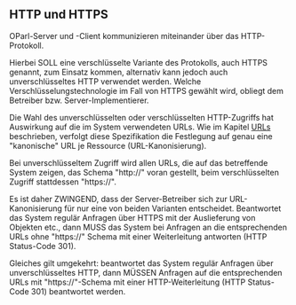 HTTP und HTTPS
--------------

OParl-Server und -Client kommunizieren miteinander über das HTTP-Protokoll.

Hierbei SOLL eine verschlüsselte Variante des Protokolls, auch HTTPS 
genannt, zum Einsatz kommen, alternativ kann jedoch auch unverschlüsseltes
HTTP verwendet werden. Welche Verschlüsselungstechnologie im Fall von
HTTPS gewählt wird, obliegt dem Betreiber bzw. Server-Implementierer.

Die Wahl des unverschlüsselten oder verschlüsselten HTTP-Zugriffs hat
Auswirkung auf die im System verwendeten URLs. Wie im Kapitel [URLs](#urls)
beschrieben, verfolgt diese Spezifikation die Festlegung auf genau eine 
"kanonische" URL je Ressource (URL-Kanonisierung).

Bei unverschlüsseltem Zugriff wird allen URLs, die auf das betreffende System
zeigen, das Schema "http://" voran gestellt, beim verschlüsselten Zugriff
stattdessen "https://".

Es ist daher ZWINGEND, dass der Server-Betreiber sich zur URL-Kanonisierung 
für nur eine von beiden Varianten entscheidet. Beantwortet das System regulär
Anfragen über HTTPS mit der Auslieferung von Objekten etc., dann MUSS das System
bei Anfragen an die entsprechenden URLs ohne "https://" Schema mit einer 
Weiterleitung antworten (HTTP Status-Code 301).

Gleiches gilt umgekehrt: beantwortet das System regulär Anfragen über
unverschlüsseltes HTTP, dann MÜSSEN Anfragen auf die entsprechenden URLs mit
"https://"-Schema mit einer HTTP-Weiterleitung (HTTP Status-Code 301) beantwortet
werden.
